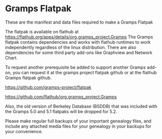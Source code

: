 # Gramps Flatpak
These are the manifest and data files required to make a Gramps Flatpak

The flatpak is available on flathub at https://flathub.org/apps/details/org.gramps_project.Gramps
The Gramps flatpak contains dependencies and works with flathub runtimes to work independently regardless of the linux distribution.  There are also dependencies for some third party add-ons like Graphview and Network Chart.

To request another prerequisite be added to support another Gramps add-on, you can request it at the gramps project flatpak github or at the flathub Gramps flatpak github.

https://github.com/gramps-project/flatpak

https://github.com/flathub/org.gramps_project.Gramps

Also, the old version of Berkeley Database (BSDDB) that was included with the Gramps 5.0 and 5.1 flatpaks will be dropped for 5.2.

Please make regular full backups of your important genealogy files, and include any attached media files for your genealogy in your backups for your convenience.
